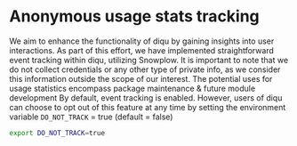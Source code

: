 # Anonymous usage stats tracking

We aim to enhance the functionality of diqu by gaining insights into user interactions. As part of this effort, we have implemented straightforward event tracking within diqu, utilizing Snowplow.
It is important to note that we do not collect credentials or any other type of private info, as we consider this information outside the scope of our interest.
The potential uses for usage statistics encompass package maintenance & future module development
By default, event tracking is enabled. However, users of diqu can choose to opt out of this feature at any time by setting the environment variable `DO_NOT_TRACK` = true (default = false)
  ```bash
  export DO_NOT_TRACK=true
  ```
